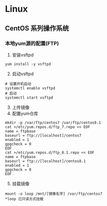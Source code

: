# Linux

## CentOS 系列操作系统

### 本地yum源的配置(FTP)

1. 安装vsftpd

```shell
yum install -y vsftpd

```

2. 启动vsftpd

```shell
# 设置开机启动
systemctl enable vsftpd
# 启动
systemctl start vsftpd

```

3. 上传镜像
4. 配置yum仓库

```shell
mkdir -p /var/ftp/centos7 /var/ftp/centos8.1
cat >/etc/yum.repos.d/ftp_7.repo << EOF
name = ftpbase
baseurl = ftp://[localhost]/centos7
enabled = 1
gpgcheck = 0
EOF
cat >/etc/yum.repos.d/ftp_8.1.repo << EOF
name = ftpbase
baseurl = ftp://[localhost]/centos8.1
enabled = 1
gpgcheck = 0
EOF

```

5. 挂载镜像

```shell
mount -o loop /mnt/[镜像名字] /var/ftp/centos7
*loop 已只读方式挂载
```

